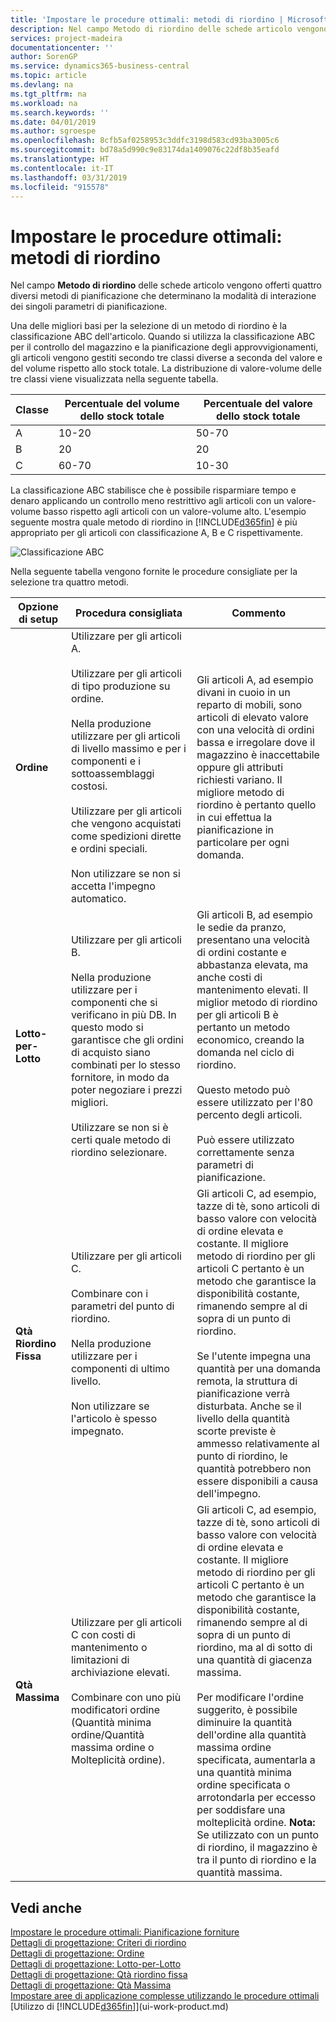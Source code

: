 ```yaml
---
title: 'Impostare le procedure ottimali: metodi di riordino | Microsoft Docs'
description: Nel campo Metodo di riordino delle schede articolo vengono offerti quattro diversi metodi di pianificazione che determinano la modalità di interazione dei singoli parametri di pianificazione.
services: project-madeira
documentationcenter: ''
author: SorenGP
ms.service: dynamics365-business-central
ms.topic: article
ms.devlang: na
ms.tgt_pltfrm: na
ms.workload: na
ms.search.keywords: ''
ms.date: 04/01/2019
ms.author: sgroespe
ms.openlocfilehash: 8cfb5af0258953c3ddfc3198d583cd93ba3005c6
ms.sourcegitcommit: bd78a5d990c9e83174da1409076c22df8b35eafd
ms.translationtype: HT
ms.contentlocale: it-IT
ms.lasthandoff: 03/31/2019
ms.locfileid: "915578"
---
```

# <a name="setup-best-practices-reordering-policies"></a>Impostare le procedure ottimali: metodi di riordino
Nel campo **Metodo di riordino** delle schede articolo vengono offerti quattro diversi metodi di pianificazione che determinano la modalità di interazione dei singoli parametri di pianificazione.  

Una delle migliori basi per la selezione di un metodo di riordino è la classificazione ABC dell'articolo. Quando si utilizza la classificazione ABC per il controllo del magazzino e la pianificazione degli approvvigionamenti, gli articoli vengono gestiti secondo tre classi diverse a seconda del valore e del volume rispetto allo stock totale. La distribuzione di valore-volume delle tre classi viene visualizzata nella seguente tabella.

|Classe|Percentuale del volume dello stock totale|Percentuale del valore dello stock totale|
|-----|-----------------------------|----------------------------|
|A|10-20|50-70|
|B|20|20|
|C|60-70|10-30|

La classificazione ABC stabilisce che è possibile risparmiare tempo e denaro applicando un controllo meno restrittivo agli articoli con un valore-volume basso rispetto agli articoli con un valore-volume alto. L'esempio seguente mostra quale metodo di riordino in [!INCLUDE[d365fin](includes/d365fin_md.md)] è più appropriato per gli articoli con classificazione A, B e C rispettivamente.

![Classificazione ABC](media/abc_classification.png "abc_classification")

Nella seguente tabella vengono fornite le procedure consigliate per la selezione tra quattro metodi.  

|Opzione di setup|Procedura consigliata|Commento|  
|------------------|-------------------|-------------|  
|**Ordine**|Utilizzare per gli articoli A.<br /><br /> Utilizzare per gli articoli di tipo produzione su ordine.<br /><br /> Nella produzione utilizzare per gli articoli di livello massimo e per i componenti e i sottoassemblaggi costosi.<br /><br /> Utilizzare per gli articoli che vengono acquistati come spedizioni dirette e ordini speciali.<br /><br /> Non utilizzare se non si accetta l'impegno automatico.|Gli articoli A, ad esempio divani in cuoio in un reparto di mobili, sono articoli di elevato valore con una velocità di ordini bassa e irregolare dove il magazzino è inaccettabile oppure gli attributi richiesti variano. Il migliore metodo di riordino è pertanto quello in cui effettua la pianificazione in particolare per ogni domanda.|  
|**Lotto-per-Lotto**|Utilizzare per gli articoli B.<br /><br /> Nella produzione utilizzare per i componenti che si verificano in più DB. In questo modo si garantisce che gli ordini di acquisto siano combinati per lo stesso fornitore, in modo da poter negoziare i prezzi migliori.<br /><br /> Utilizzare se non si è certi quale metodo di riordino selezionare.|Gli articoli B, ad esempio le sedie da pranzo, presentano una velocità di ordini costante e abbastanza elevata, ma anche costi di mantenimento elevati. Il miglior metodo di riordino per gli articoli B è pertanto un metodo economico, creando la domanda nel ciclo di riordino.<br /><br /> Questo metodo può essere utilizzato per l'80 percento degli articoli.<br /><br /> Può essere utilizzato correttamente senza parametri di pianificazione.|  
|**Qtà Riordino Fissa**|Utilizzare per gli articoli C.<br /><br /> Combinare con i parametri del punto di riordino.<br /><br /> Nella produzione utilizzare per i componenti di ultimo livello.<br /><br /> Non utilizzare se l'articolo è spesso impegnato.|Gli articoli C, ad esempio, tazze di tè, sono articoli di basso valore con velocità di ordine elevata e costante. Il migliore metodo di riordino per gli articoli C pertanto è un metodo che garantisce la disponibilità costante, rimanendo sempre al di sopra di un punto di riordino.<br /><br /> Se l'utente impegna una quantità per una domanda remota, la struttura di pianificazione verrà disturbata. Anche se il livello della quantità scorte previste è ammesso relativamente al punto di riordino, le quantità potrebbero non essere disponibili a causa dell'impegno.|  
|**Qtà Massima**|Utilizzare per gli articoli C con costi di mantenimento o limitazioni di archiviazione elevati.<br /><br /> Combinare con uno più modificatori ordine (Quantità minima ordine/Quantità massima ordine o Molteplicità ordine).|Gli articoli C, ad esempio, tazze di tè, sono articoli di basso valore con velocità di ordine elevata e costante. Il migliore metodo di riordino per gli articoli C pertanto è un metodo che garantisce la disponibilità costante, rimanendo sempre al di sopra di un punto di riordino, ma al di sotto di una quantità di giacenza massima.<br /><br /> Per modificare l'ordine suggerito, è possibile diminuire la quantità dell'ordine alla quantità massima ordine specificata, aumentarla a una quantità minima ordine specificata o arrotondarla per eccesso per soddisfare una molteplicità ordine. **Nota:** Se utilizzato con un punto di riordino, il magazzino è tra il punto di riordino e la quantità massima.|  

## <a name="see-also"></a>Vedi anche  
 [Impostare le procedure ottimali: Pianificazione forniture](setup-best-practices-supply-planning.md)   
 [Dettagli di progettazione: Criteri di riordino](design-details-reordering-policies.md)   
 [Dettagli di progettazione: Ordine](design-details-order.md)   
 [Dettagli di progettazione: Lotto-per-Lotto](design-details-lot-for-lot.md)   
 [Dettagli di progettazione: Qtà riordino fissa](design-details-fixed-reorder-qty.md)   
 [Dettagli di progettazione: Qtà Massima](design-details-maximum-qty.md)   
 [Impostare aree di applicazione complesse utilizzando le procedure ottimali](set-up-complex-application-areas-using-best-practices.md)  
 [Utilizzo di [!INCLUDE[d365fin](includes/d365fin_md.md)]](ui-work-product.md)
